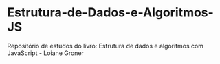 # Estrutura-de-Dados-e-Algoritmos-JS
Repositório de estudos do livro: Estrutura de dados e algoritmos com JavaScript - Loiane Groner
